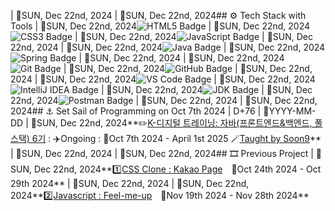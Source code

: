 | 🚀SUN, Dec 22nd, 2024
| 🚀SUN, Dec 22nd, 2024## ⚙️ Tech Stack with Tools
| 🚀SUN, Dec 22nd, 2024![HTML5 Badge](https://img.shields.io/badge/HTML5-E34F26?logo=html5&logoColor=white)
| 🚀SUN, Dec 22nd, 2024![CSS3 Badge](https://img.shields.io/badge/CSS3-1572B6?logo=css3&logoColor=white)
| 🚀SUN, Dec 22nd, 2024![JavaScript Badge](https://img.shields.io/badge/JavaScript-F7DF1E?logo=javascript&logoColor=black&labelColor=F7DF1E)
| 🚀SUN, Dec 22nd, 2024
| 🚀SUN, Dec 22nd, 2024![Java Badge](https://img.shields.io/badge/Java-007396?logo=openjdk&logoColor=white&labelColor=007396)
| 🚀SUN, Dec 22nd, 2024![Spring Badge](https://img.shields.io/badge/Spring-6DB33F?logo=spring&logoColor=white)
| 🚀SUN, Dec 22nd, 2024
| 🚀SUN, Dec 22nd, 2024![Git Badge](https://img.shields.io/badge/Git-F05032?logo=git&logoColor=white)
| 🚀SUN, Dec 22nd, 2024![GitHub Badge](https://img.shields.io/badge/GitHub-181717?logo=github&logoColor=white)
| 🚀SUN, Dec 22nd, 2024
| 🚀SUN, Dec 22nd, 2024![VS Code Badge](https://img.shields.io/badge/Visual%20Studio%20Code_1.95.3-007ACC?logo=visual-studio-code&logoColor=white)
| 🚀SUN, Dec 22nd, 2024![IntelliJ IDEA Badge](https://img.shields.io/badge/IntelliJ_IDEA_2024.2.2(Community_Edition)-000000?logo=intellijidea&logoColor=white&labelColor=000000)
| 🚀SUN, Dec 22nd, 2024![JDK Badge](https://img.shields.io/badge/-JDK_23-007396?logo=java&logoColor=white&labelColor=007396)
| 🚀SUN, Dec 22nd, 2024![Postman Badge](https://img.shields.io/badge/Postman-FF6C37?logo=postman&logoColor=white)
| 🚀SUN, Dec 22nd, 2024
| 🚀SUN, Dec 22nd, 2024## ⚓ Set Sail of Programming on Oct 7th 2024 | D+76 | 🚀YYYY-MM-DD
| 🚀SUN, Dec 22nd, 2024**✏️[K-디지털 트레이닝: 자바(프론트엔드&백엔드, 풀스택) 6기](https://www.choongang.co.kr/html/sub03_07_n.php?#kangnam) : ✈️Ongoing : 📅Oct 7th 2024 - April 1st 2025 🪄[Taught by Soon9](https://github.com/soongu)**
| 🚀SUN, Dec 22nd, 2024
| 🚀SUN, Dec 22nd, 2024## 🎞️ Previous Project
| 🚀SUN, Dec 22nd, 2024**[1️⃣CSS Clone : Kakao Page](https://github.com/ThoI-i/1st-PJ-CSS-Clone)　📅Oct 24th 2024 - Oct 29th 2024**
| 🚀SUN, Dec 22nd, 2024
| 🚀SUN, Dec 22nd, 2024**[2️⃣Javascript : Feel-me-up](https://github.com/2nd-PJ-Javascript/Fill-me-Up)　📅Nov 19th 2024 - Nov 28th 2024**
